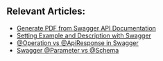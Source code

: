## Relevant Articles:

- [Generate PDF from Swagger API Documentation](https://www.baeldung.com/swagger-generate-pdf)
- [Setting Example and Description with Swagger](https://www.baeldung.com/swagger-set-example-description)
- [@Operation vs @ApiResponse in Swagger](https://www.baeldung.com/swagger-operation-vs-apiresponse)
- [Swagger @Parameter vs @Schema](https://www.baeldung.com/swagger-parameter-vs-schema)
